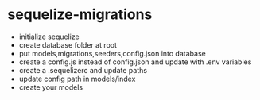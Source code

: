 # sequelize-migrations

- initialize sequelize
- create database folder at root
- put models,migrations,seeders,config.json into database
- create a config.js instead of config.json and update with .env variables
- create a .sequelizerc and update paths
- update config path in models/index
- create your models

